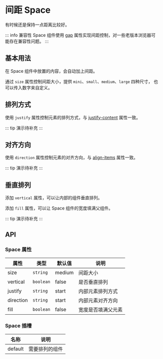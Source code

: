 # 间距 Space
有时候还是保持一点距离比较好。

::: info 兼容性
Space 组件使用 [gap](https://developer.mozilla.org/zh-CN/docs/Web/CSS/gap) 属性实现间距控制，对一些老版本浏览器可能存在兼容性问题。
:::


## 基本用法
在 Space 组件中放置的内容，会自动加上间距。

通过 `size` 属性控制间距大小，提供 `mini`、`small`、`medium`、`large` 四种尺寸， 也可以传入数字来自定义。
<demo src="./demo/space/basic.vue"/>


## 排列方式
使用 `justify` 属性控制元素的排列方式，与 [justify-content](https://developer.mozilla.org/zh-CN/docs/Web/CSS/justify-content) 属性一致。

::: tip
演示待补充
:::


## 对齐方向
使用 `direction` 属性控制元素的对齐方向，与 [align-items](https://developer.mozilla.org/zh-CN/docs/Web/CSS/align-items) 属性一致。

::: tip
演示待补充
:::


## 垂直排列
添加 `vertical` 属性，可以让内部的组件垂直排列。

添加 `fill` 属性，可以让 Space 组件的宽度填满父组件。

::: tip
演示待补充
:::


## API

### Space 属性
| 属性 | 类型 | 默认值 | 说明 |
| --- | --- | --- | --- |
| size      | `string`  | medium  | 间距大小 |
| vertical  | `boolean` | false   | 是否垂直排列 |
| justify   | `string`  | start   | 内部元素排列方式 |
| direction | `string`  | start   | 内部元素对齐方向 |
| fill      | `boolean` | false   | 宽度是否填满父元素 |

### Space 插槽
| 名称 | 说明 |
| --- | --- |
| default | 需要排列的组件 |